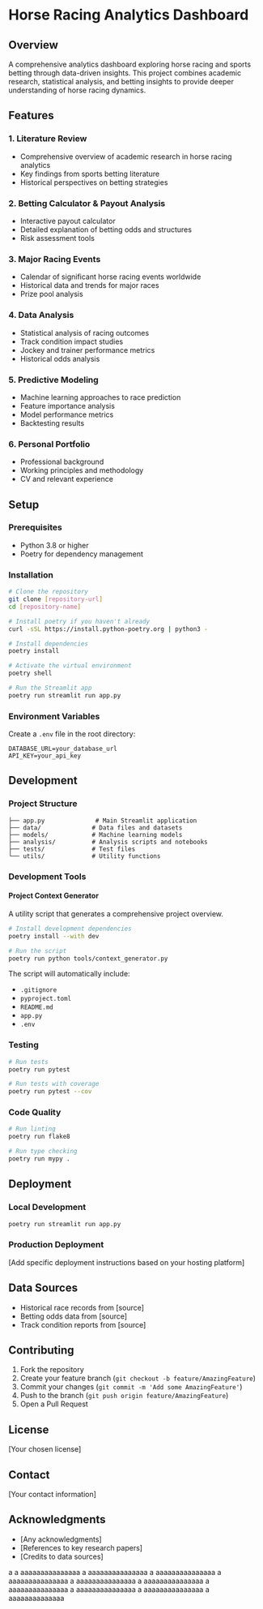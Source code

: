# Horse Racing Analytics Dashboard

## Overview
A comprehensive analytics dashboard exploring horse racing and sports betting through data-driven insights. This project combines academic research, statistical analysis, and betting insights to provide deeper understanding of horse racing dynamics.

## Features

### 1. Literature Review
- Comprehensive overview of academic research in horse racing analytics
- Key findings from sports betting literature
- Historical perspectives on betting strategies

### 2. Betting Calculator & Payout Analysis
- Interactive payout calculator
- Detailed explanation of betting odds and structures
- Risk assessment tools

### 3. Major Racing Events
- Calendar of significant horse racing events worldwide
- Historical data and trends for major races
- Prize pool analysis

### 4. Data Analysis
- Statistical analysis of racing outcomes
- Track condition impact studies
- Jockey and trainer performance metrics
- Historical odds analysis

### 5. Predictive Modeling
- Machine learning approaches to race prediction
- Feature importance analysis
- Model performance metrics
- Backtesting results

### 6. Personal Portfolio
- Professional background
- Working principles and methodology
- CV and relevant experience

## Setup

### Prerequisites
- Python 3.8 or higher
- Poetry for dependency management

### Installation
```bash
# Clone the repository
git clone [repository-url]
cd [repository-name]

# Install poetry if you haven't already
curl -sSL https://install.python-poetry.org | python3 -

# Install dependencies
poetry install

# Activate the virtual environment
poetry shell

# Run the Streamlit app
poetry run streamlit run app.py
```

### Environment Variables
Create a `.env` file in the root directory:
```env
DATABASE_URL=your_database_url
API_KEY=your_api_key
```

## Development

### Project Structure
```
├── app.py              # Main Streamlit application
├── data/              # Data files and datasets
├── models/            # Machine learning models
├── analysis/          # Analysis scripts and notebooks
├── tests/             # Test files
└── utils/             # Utility functions
```

### Development Tools

#### Project Context Generator
A utility script that generates a comprehensive project overview.

```bash
# Install development dependencies
poetry install --with dev

# Run the script
poetry run python tools/context_generator.py
```

The script will automatically include:
- `.gitignore`
- `pyproject.toml`
- `README.md`
- `app.py`
- `.env`

### Testing
```bash
# Run tests
poetry run pytest

# Run tests with coverage
poetry run pytest --cov
```

### Code Quality
```bash
# Run linting
poetry run flake8

# Run type checking
poetry run mypy .
```

## Deployment

### Local Development
```bash
poetry run streamlit run app.py
```

### Production Deployment
[Add specific deployment instructions based on your hosting platform]

## Data Sources
- Historical race records from [source]
- Betting odds data from [source]
- Track condition reports from [source]

## Contributing
1. Fork the repository
2. Create your feature branch (`git checkout -b feature/AmazingFeature`)
3. Commit your changes (`git commit -m 'Add some AmazingFeature'`)
4. Push to the branch (`git push origin feature/AmazingFeature`)
5. Open a Pull Request

## License
[Your chosen license]

## Contact
[Your contact information]

## Acknowledgments
- [Any acknowledgments]
- [References to key research papers]
- [Credits to data sources]


a a aaaaaaaaaaaaaaa a aaaaaaaaaaaaaaa a aaaaaaaaaaaaaaa a aaaaaaaaaaaaaaa a aaaaaaaaaaaaaaa a aaaaaaaaaaaaaaa a aaaaaaaaaaaaaaa a aaaaaaaaaaaaaaa a aaaaaaaaaaaaaaa a aaaaaaaaaaaaaa